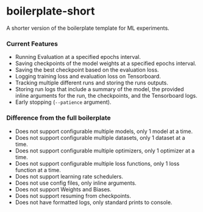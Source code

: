 # boilerplate-short
 A shorter version of the boilerplate template for ML experiments.

### Current Features
- Running Evaluation at a specified epochs interval.
- Saving checkpoints of the model weights at a specified epochs interval.
- Saving the best checkpoint based on the evaluation loss.
- Logging training loss and evaluation loss on Tensorboard.
- Tracking multiple different runs and storing the runs outputs.
- Storing run logs that include a summary of the model, the provided inline arguments for the run, the checkpoints, and the Tensorboard logs.
- Early stopping (`--patience` argument).

### Difference from the full boilerplate
- Does not support configurable multiple models, only 1 model at a time.
- Does not support configurable multiple datasets, only 1 dataset at a time.
- Does not support configurable multiple optimizers, only 1 optimizer at a time.
- Does not support configurable multiple loss functions, only 1 loss function at a time.
- Does not support learning rate schedulers.
- Does not use config files, only inline arguments.
- Does not support Weights and Biases.
- Does not support resuming from checkpoints.
- Does not have formatted logs, only standard prints to console.
